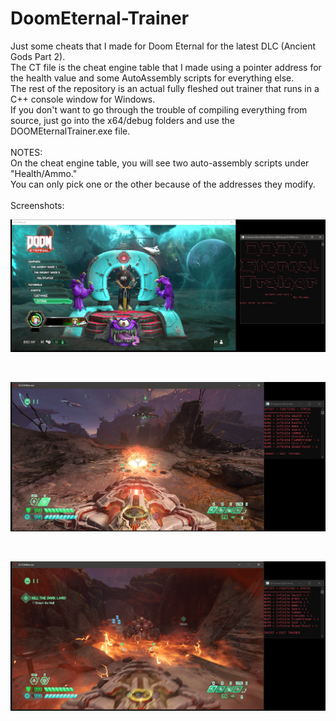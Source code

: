 # DoomEternal-Trainer
Just some cheats that I made for Doom Eternal for the latest DLC (Ancient Gods Part 2).
<br>
The CT file is the cheat engine table that I made using a pointer address for the health value and some AutoAssembly scripts for everything else.
<br>
The rest of the repository is an actual fully fleshed out trainer that runs in a C++ console window for Windows.
<br>
If you don't want to go through the trouble of compiling everything from source, just go into the x64/debug folders and use the DOOMEternalTrainer.exe file.
<br>
<br>
NOTES:
<br>
On the cheat engine table, you will see two auto-assembly scripts under "Health/Ammo."
<br>
You can only pick one or the other because of the addresses they modify.
<br>
<br>
Screenshots:

<p align="center">
  <img src="./screenshots/1.JPG" />
</p>
<br>
<p align="center">
  <img src="./screenshots/2.PNG" />
</p>
<br>
<p align="center">
  <img src="./screenshots/3.PNG" />
</p>